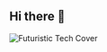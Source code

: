 ## Hi there 👋

![Futuristic Tech Cover](https://kartikmehtablog.com/wp-content/uploads/2022/12/AdobeStock_419269782-scaled.jpeg)

